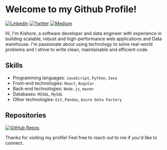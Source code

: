 # Welcome to my Github Profile!

[![LinkedIn](https://img.shields.io/badge/LinkedIn-%230077B5.svg?&style=for-the-badge&logo=linkedin&logoColor=white)](https://www.linkedin.com/in/iamkish0re) [![Twitter](https://img.shields.io/badge/Twitter-%231DA1F2.svg?&style=for-the-badge&logo=twitter&logoColor=white)](https://twitter.com/iamkish0re) [![Medium](https://img.shields.io/badge/Medium-%2312100E.svg?&style=for-the-badge&logo=medium&logoColor=white)](https://medium.com/@iamkish0re)

Hi, I'm Kishore, a software developer and data engineer with experience in building scalable, robust and high-performance web applications and Data warehouse. I'm passionate about using technology to solve real-world problems and I strive to write clean, maintainable and efficient code.

## Skills
- Programming languages: `JavaScript`, `Python`, `Java`
- Front-end technologies: `React`, `Angular`
- Back-end technologies: `Node.js`, `maven`
- Databases: `MSSQL`, `MySQL`
- Other technologies: `Git`, `Pandas`, `Azure Data Factory`

## Repositories
[![GitHub Repos](https://img.shields.io/badge/GitHub-Repositories-informational.svg?logo=github&style=for-the-badge)](https://github.com/iamkish0re)

Thanks for visiting my profile! Feel free to reach out to me if you'd like to connect.
